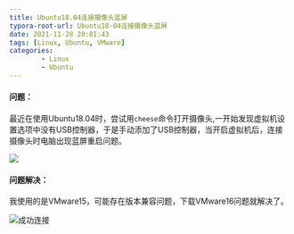 ```yaml
---
title: Ubuntu18.04连接摄像头蓝屏
typora-root-url: Ubuntu18-04连接摄像头蓝屏
date: 2021-11-28 20:01:43
tags: [Linux, Ubuntu, VMware]
categories: 
        - Linux
        - Ubuntu
---
```


#### 问题：

最近在使用Ubuntu18.04时，尝试用`cheese`命令打开摄像头,一开始发现虚拟机设置选项中没有USB控制器，于是手动添加了USB控制器，当开启虚拟机后，连接摄像头时电脑出现蓝屏重启问题。

![](问题.png)

#### 问题解决：

我使用的是VMware15，可能存在版本兼容问题，下载VMware16问题就解决了。

![成功连接](解决.png)

